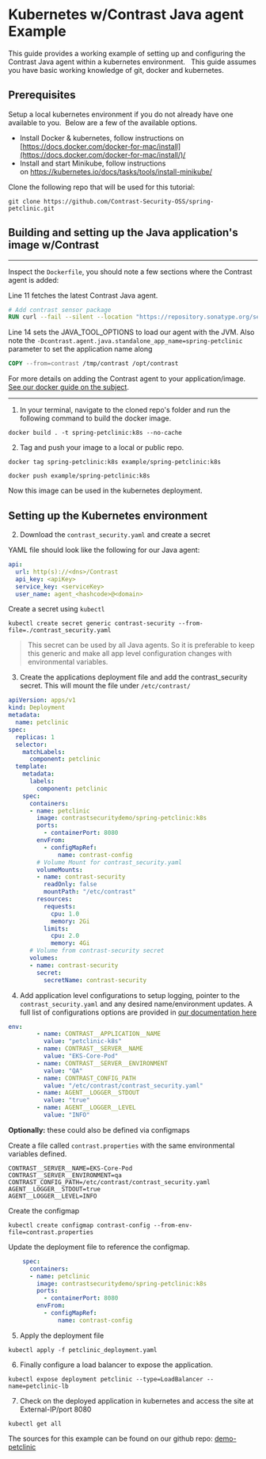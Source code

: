 # Kubernetes w/Contrast Java agent Example

This guide provides a working example of setting up and configuring the Contrast Java agent within a kubernetes environment.   This guide assumes you have basic working knowledge of git, docker and kubernetes.

## Prerequisites

Setup a local kubernetes environment if you do not already have one available to you.  Below are a few of the available options.

- Install Docker & kubernetes, follow instructions on [https://docs.docker.com/docker-for-mac/install](https://docs.docker.com/docker-for-mac/install/)/
- Install and start Minikube, follow instructions on https://kubernetes.io/docs/tasks/tools/install-minikube/

Clone the following repo that will be used for this tutorial:

```shell
git clone https://github.com/Contrast-Security-OSS/spring-petclinic.git
```

## Building and setting up the Java application's image w/Contrast

* * *

Inspect the `Dockerfile`, you should note a few sections where the Contrast agent is added:

Line 11 fetches the latest Contrast Java agent.

```dockerfile
# Add contrast sensor package
RUN curl --fail --silent --location "https://repository.sonatype.org/service/local/artifact/maven/redirect?r=central-proxy&g=com.contrastsecurity&a=contrast-agent&v=LATEST" -o /opt/contrast/contrast.jar

```

Line 14 sets the JAVA_TOOL_OPTIONS to load our agent with the JVM.  Also note the `-Dcontrast.agent.java.standalone_app_name=spring-petclinic` parameter to set the application name along 

```dockerfile
COPY --from=contrast /tmp/contrast /opt/contrast
```

For more details on adding the Contrast agent to your application/image. [See our docker guide on the subject](https://support.contrastsecurity.com/hc/en-us/articles/360056810771-Java-agent-with-Docker).

* * *

1.  In your terminal, navigate to the cloned repo's folder and run the following command to build the docker image.

```shell
docker build . -t spring-petclinic:k8s --no-cache
```

2.  Tag and push your image to a local or public repo.

```shell
docker tag spring-petclinic:k8s example/spring-petclinic:k8s
```
```shell
docker push example/spring-petclinic:k8s
```

Now this image can be used in the kubernetes deployment.

## Setting up the Kubernetes environment

2.  Download the `contrast_security.yaml` and create a secret

YAML file should look like the following for our Java agent:

```yaml
api: 
  url: http(s)://<dns>/Contrast
  api_key: <apiKey>
  service_key: <serviceKey>
  user_name: agent_<hashcode>@<domain>
```

Create a secret using `kubectl`

```shell
kubectl create secret generic contrast-security --from-file=./contrast_security.yaml
```

> This secret can be used by all Java agents. So it is preferable to keep this generic and make all app level configuration changes with environmental variables.

3.  Create the applications deployment file and add the contrast_security secret. This will mount the file under `/etc/contrast/`

```yaml
apiVersion: apps/v1
kind: Deployment
metadata: 
  name: petclinic
spec: 
  replicas: 1
  selector: 
    matchLabels: 
      component: petclinic
  template:
    metadata:
      labels:
        component: petclinic
    spec:
      containers:
      - name: petclinic
        image: contrastsecuritydemo/spring-petclinic:k8s
        ports: 
          - containerPort: 8080
        envFrom:
          - configMapRef:
              name: contrast-config  
        # Volume Mount for contrast_security.yaml  
        volumeMounts:
        - name: contrast-security
          readOnly: false
          mountPath: "/etc/contrast"
        resources:
          requests:
            cpu: 1.0
            memory: 2Gi
          limits:
            cpu: 2.0
            memory: 4Gi
      # Volume from contrast-security secret     
      volumes:
      - name: contrast-security
        secret:
          secretName: contrast-security
```

4.  Add application level configurations to setup logging, pointer to the `contrast_security.yaml` and any desired name/environment updates. A full list of configurations options are provided in [our documentation here](https://docs.contrastsecurity.com/en/environment-variables.html)

```yaml
env:
        - name: CONTRAST__APPLICATION__NAME
          value: "petclinic-k8s"
        - name: CONTRAST__SERVER__NAME
          value: "EKS-Core-Pod"
        - name: CONTRAST__SERVER__ENVIRONMENT
          value: "QA"
        - name: CONTRAST_CONFIG_PATH
          value: "/etc/contrast/contrast_security.yaml"
        - name: AGENT__LOGGER__STDOUT
          value: "true"
        - name: AGENT__LOGGER__LEVEL
          value: "INFO"
```

**Optionally:** these could also be defined via configmaps

Create a file called `contrast.properties` with the same environmental variables defined.

```shell
CONTRAST__SERVER__NAME=EKS-Core-Pod
CONTRAST__SERVER__ENVIRONMENT=qa
CONTRAST_CONFIG_PATH=/etc/contrast/contrast_security.yaml
AGENT__LOGGER__STDOUT=true
AGENT__LOGGER__LEVEL=INFO
```

Create the configmap

```shell
kubectl create configmap contrast-config --from-env-file=contrast.properties
```

Update the deployment file to reference the configmap.

```yaml
    spec:
      containers:
      - name: petclinic
        image: contrastsecuritydemo/spring-petclinic:k8s
        ports: 
          - containerPort: 8080
        envFrom:
          - configMapRef:
              name: contrast-config
```

5.  Apply the deployment file

```shell
kubectl apply -f petclinic_deployment.yaml
```

6.  Finally configure a load balancer to expose the application.

```shell
kubectl expose deployment petclinic --type=LoadBalancer --name=petclinic-lb
```

7.  Check on the deployed application in kubernetes and access the site at External-IP/port 8080

```shell
kubectl get all
```

The sources for this example can be found on our github repo: [demo-petclinic](https://github.com/Contrast-Security-OSS/demo-petclinic)

